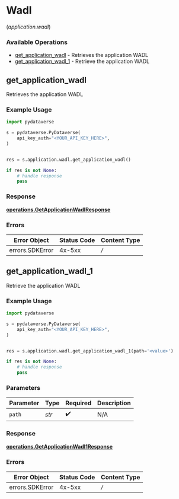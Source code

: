 # Wadl
(*application.wadl*)

### Available Operations

* [get_application_wadl](#get_application_wadl) - Retrieves the application WADL
* [get_application_wadl_1](#get_application_wadl_1) - Retrieve the application WADL

## get_application_wadl

Retrieves the application WADL

### Example Usage

```python
import pydataverse

s = pydataverse.PyDataverse(
    api_key_auth="<YOUR_API_KEY_HERE>",
)


res = s.application.wadl.get_application_wadl()

if res is not None:
    # handle response
    pass

```


### Response

**[operations.GetApplicationWadlResponse](../../models/operations/getapplicationwadlresponse.md)**
### Errors

| Error Object    | Status Code     | Content Type    |
| --------------- | --------------- | --------------- |
| errors.SDKError | 4x-5xx          | */*             |

## get_application_wadl_1

Retrieve the application WADL

### Example Usage

```python
import pydataverse

s = pydataverse.PyDataverse(
    api_key_auth="<YOUR_API_KEY_HERE>",
)


res = s.application.wadl.get_application_wadl_1(path='<value>')

if res is not None:
    # handle response
    pass

```

### Parameters

| Parameter          | Type               | Required           | Description        |
| ------------------ | ------------------ | ------------------ | ------------------ |
| `path`             | *str*              | :heavy_check_mark: | N/A                |


### Response

**[operations.GetApplicationWadl1Response](../../models/operations/getapplicationwadl1response.md)**
### Errors

| Error Object    | Status Code     | Content Type    |
| --------------- | --------------- | --------------- |
| errors.SDKError | 4x-5xx          | */*             |
